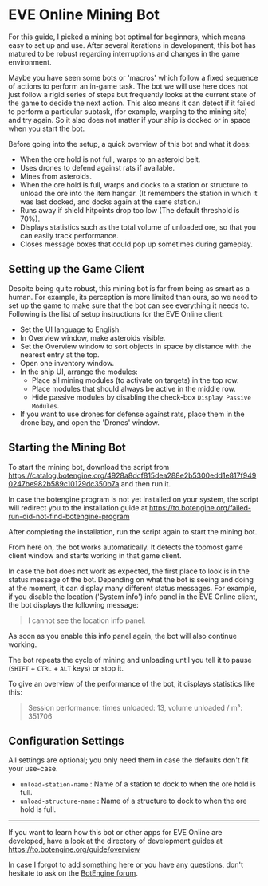 # EVE Online Mining Bot

For this guide, I picked a mining bot optimal for beginners, which means easy to set up and use. After several iterations in development, this bot has matured to be robust regarding interruptions and changes in the game environment.

Maybe you have seen some bots or 'macros' which follow a fixed sequence of actions to perform an in-game task. The bot we will use here does not just follow a rigid series of steps but frequently looks at the current state of the game to decide the next action. This also means it can detect if it failed to perform a particular subtask, (for example, warping to the mining site) and try again. So it also does not matter if your ship is docked or in space when you start the bot.

Before going into the setup, a quick overview of this bot and what it does:

+ When the ore hold is not full, warps to an asteroid belt.
+ Uses drones to defend against rats if available.
+ Mines from asteroids.
+ When the ore hold is full, warps and docks to a station or structure to unload the ore into the item hangar. (It remembers the station in which it was last docked, and docks again at the same station.)
+ Runs away if shield hitpoints drop too low (The default threshold is 70%).
+ Displays statistics such as the total volume of unloaded ore, so that you can easily track performance.
+ Closes message boxes that could pop up sometimes during gameplay.

## Setting up the Game Client

Despite being quite robust, this mining bot is far from being as smart as a human. For example, its perception is more limited than ours, so we need to set up the game to make sure that the bot can see everything it needs to. Following is the list of setup instructions for the EVE Online client:

+ Set the UI language to English.
+ In Overview window, make asteroids visible.
+ Set the Overview window to sort objects in space by distance with the nearest entry at the top.
+ Open one inventory window.
+ In the ship UI, arrange the modules:
    + Place all mining modules (to activate on targets) in the top row.
    + Place modules that should always be active in the middle row.
    + Hide passive modules by disabling the check-box `Display Passive Modules`.
+ If you want to use drones for defense against rats, place them in the drone bay, and open the 'Drones' window.

## Starting the Mining Bot

To start the mining bot, download the script from https://catalog.botengine.org/4928a8dcf815dea288e2b5300edd1e817f9490247be982b589c10129dc350b7a and then run it.

In case the botengine program is not yet installed on your system, the script will redirect you to the installation guide at https://to.botengine.org/failed-run-did-not-find-botengine-program

After completing the installation, run the script again to start the mining bot.

From here on, the bot works automatically. It detects the topmost game client window and starts working in that game client.

In case the bot does not work as expected, the first place to look is in the status message of the bot. Depending on what the bot is seeing and doing at the moment, it can display many different status messages.
For example, if you disable the location ('System info') info panel in the EVE Online client, the bot displays the following message:

> I cannot see the location info panel.

As soon as you enable this info panel again, the bot will also continue working.

The bot repeats the cycle of mining and unloading until you tell it to pause (`SHIFT` + `CTRL` + `ALT` keys) or stop it.

To give an overview of the performance of the bot, it displays statistics like this:

> Session performance: times unloaded: 13, volume unloaded / m³: 351706

## Configuration Settings

All settings are optional; you only need them in case the defaults don't fit your use-case.

+ `unload-station-name` : Name of a station to dock to when the ore hold is full.
+ `unload-structure-name` : Name of a structure to dock to when the ore hold is full.

----

If you want to learn how this bot or other apps for EVE Online are developed, have a look at the directory of development guides at https://to.botengine.org/guide/overview

In case I forgot to add something here or you have any questions, don't hesitate to ask on the [BotEngine forum](https://forum.botengine.org/).
